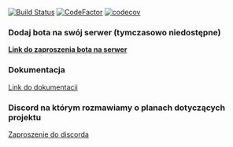[![Build Status](https://app.travis-ci.com/Devscord-Team/Watchman.svg?branch=master)](https://app.travis-ci.com/github/Devscord-Team/Watchman)
[![CodeFactor](https://www.codefactor.io/repository/github/devscord-team/watchman/badge)](https://www.codefactor.io/repository/github/devscord-team/watchman)
[![codecov](https://codecov.io/gh/Devscord-Team/Watchman/branch/master/graph/badge.svg?token=lLEREQvQth)](https://codecov.io/gh/Devscord-Team/Watchman)

### Dodaj bota na swój serwer (tymczasowo niedostępne)

[**Link do zaproszenia bota na serwer**](https://discordapp.com/api/oauth2/authorize?client_id=636274997786312723&permissions=2147483127&scope=bot)

### Dokumentacja

[Link do dokumentacji](https://watchman.readthedocs.io/pl/latest/)

### Discord na którym rozmawiamy o planach dotyczących projektu

[Zaproszenie do discorda](https://discord.gg/w2NtcJB)
